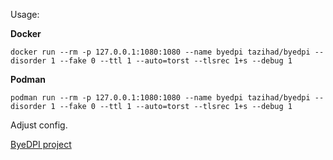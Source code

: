 Usage: 

**Docker**
```
docker run --rm -p 127.0.0.1:1080:1080 --name byedpi tazihad/byedpi --disorder 1 --fake 0 --ttl 1 --auto=torst --tlsrec 1+s --debug 1
```

**Podman**
```
podman run --rm -p 127.0.0.1:1080:1080 --name byedpi tazihad/byedpi --disorder 1 --fake 0 --ttl 1 --auto=torst --tlsrec 1+s --debug 1
```

Adjust config.

[ByeDPI project](https://github.com/hufrea/byedpi)
